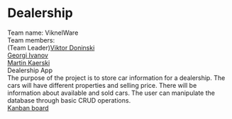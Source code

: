 # Dealership

Team name: ViknelWare <br />
Team members: <br />
(Team Leader)[Viktor Doninski](https://gitlab.com/vicktor)<br />
[Georgi Ivanov](https://gitlab.com/ivanovg94)<br />
[Martin Kaerski](https://gitlab.com/MartinKaerski)<br />
Dealership App<br />
The purpose of the project is to store car information for a dealership. The cars will have different properties and selling price. 
There will be information about available and sold cars. The user can manipulate the database through basic CRUD operations. 
<br />
[Kanban board](https://trello.com/b/1BDyADpf/team7)